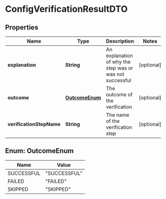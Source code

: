 # ConfigVerificationResultDTO

## Properties
Name | Type | Description | Notes
------------ | ------------- | ------------- | -------------
**explanation** | **String** | An explanation of why the step was or was not successful |  [optional]
**outcome** | [**OutcomeEnum**](#OutcomeEnum) | The outcome of the verification |  [optional]
**verificationStepName** | **String** | The name of the verification step |  [optional]

<a name="OutcomeEnum"></a>
## Enum: OutcomeEnum
Name | Value
---- | -----
SUCCESSFUL | &quot;SUCCESSFUL&quot;
FAILED | &quot;FAILED&quot;
SKIPPED | &quot;SKIPPED&quot;

